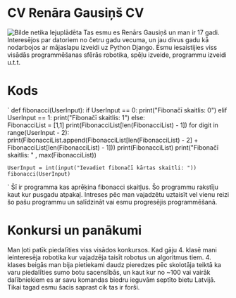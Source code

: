 # CV Renāra Gausiņš CV
![Bilde netika lejuplādēta](https://cdn.discordapp.com/attachments/712432238658322513/806105436679700510/unknown.png)
Tas esmu es Renārs Gausiņš un man ir 17 gadi. Interesējos par datoriem no četru gadu vecuma, un jau divus gadu kā nodarbojos ar mājaslapu izveidi uz Python Django. Esmu iesaistijies viss visādās programmēšanas sfērās robotika, spēļu izveide, programmu izveidi u.t.t.

# Kods
` 
    def fibonacci(UserInput):
        if UserInput == 0:
            print("Fibonačī skaitlis: 0")
        elif UserInput == 1:
            print("Fibonačī skaitlis: 1")
        else:    
            FibonacciList = [1,1]
            print(FibonacciList[len(FibonacciList) - 1])
            for digit in range(UserInput - 2):
                print(FibonacciList.append(FibonacciList[len(FibonacciList) - 2] + FibonacciList[len(FibonacciList) - 1]))
                print(FibonacciList)
            print("Fibonačī skaitlis: " , max(FibonacciList))

    UserInput = int(input("Ievadiet fibonačī kārtas skaitli: "))
    fibonacci(UserInput)

`
Šī ir programma kas aprēķina fibonacci skaitļus. Šo programmu rakstīju kaut kur pusgadu atpakaļ. Intreses pēc man vajadzētu uztaisīt vel vienu reizi šo pašu programmu un salīdzināt vai esmu progresējis programmēšanā.

# Konkursi un panākumi
Man ļoti patīk piedalīties viss visādos konkursos. Kad gāju 4. klasē mani ieinteresēja robotika kur vajadzēja taisīt robotus un algoritmus tiem. 4. klases beigās man bija pietiekami daudz pieredzes pēc skolotāja teiktā ka varu piedalīties sumo botu sacensībās, un kaut kur no ~100 vai vairāk dalībniekiem es ar savu komandas biedru ieguvām septīto bietu Latvijā. Tikai tagad esmu šacis saprast cik tas ir forši.